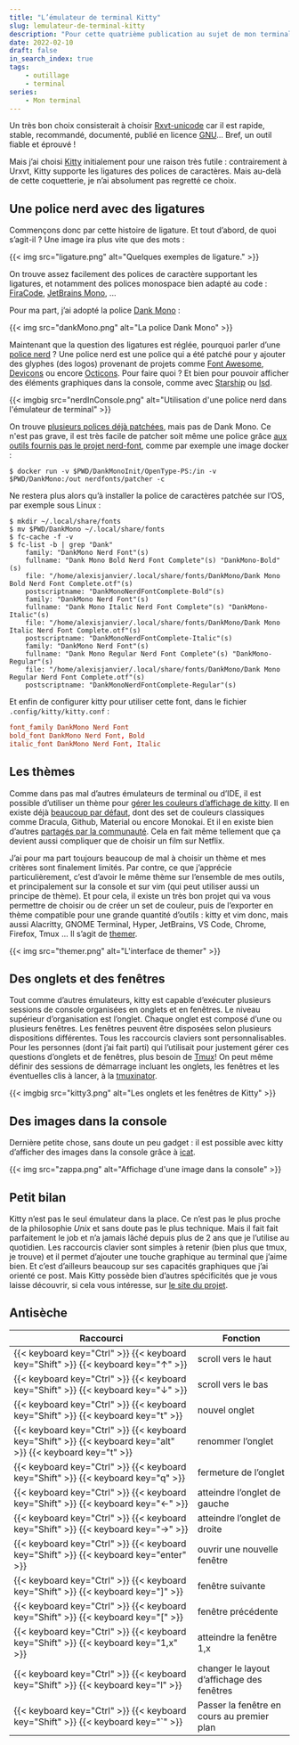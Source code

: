 ```yaml
---
title: "L’émulateur de terminal Kitty"
slug: lemulateur-de-terminal-kitty
description: "Pour cette quatrième publication au sujet de mon terminal, je passe en revue les raisons m'ayant fait choisir Kitty comme émulateur : sa gestion de polices de caractère avec ligature, ses thèmes et sa gestion des onglets et fenêtres."
date: 2022-02-10
draft: false
in_search_index: true
tags:
    - outillage
    - terminal
series:
    - Mon terminal
---
```


Un très bon choix consisterait à choisir [Rxvt-unicode](http://software.schmorp.de/pkg/rxvt-unicode.html) car il est rapide, stable, recommandé, documenté, publié en licence [GNU](https://fr.wikipedia.org/wiki/Licence_publique_g%C3%A9n%C3%A9rale_GNU)... Bref, un outil fiable et éprouvé !

Mais j’ai choisi [Kitty](https://sw.kovidgoyalthemer.net/kitty/) initialement pour une raison très futile : contrairement à Urxvt, Kitty supporte les ligatures des polices de caractères. Mais au-delà de cette coquetterie, je n’ai absolument pas regretté ce choix.

## Une police nerd avec des ligatures

Commençons donc par cette histoire de ligature. Et tout d’abord, de quoi s’agit-il ? Une image ira plus vite que des mots :

{{< img src="ligature.png" alt="Quelques exemples de ligature." >}}

On trouve assez facilement des polices de caractère supportant les ligatures, et notamment des polices monospace bien adapté au code : [FiraCode](https://github.com/tonsky/FiraCode), [JetBrains Mono](https://www.jetbrains.com/lp/mono/?ref=betterwebtype), ...

Pour ma part, j’ai adopté la police [Dank Mono](https://www.thefontsmaster.com/download-dank-mono-2-fonts/) :

{{< img src="dankMono.png" alt="La police Dank Mono" >}}

Maintenant que la question des ligatures est réglée, pourquoi parler d’une [police nerd](https://www.nerdfonts.com) ? Une police nerd est une police qui a été patché pour y ajouter des glyphes (des logos) provenant de projets comme [Font Awesome](https://github.com/FortAwesome/Font-Awesome), [Devicons](http://vorillaz.github.io/devicons/) ou encore [Octicons](https://github.com/github/octicons). Pour faire quoi ? Et bien pour pouvoir afficher des éléments graphiques dans la console, comme avec [Starship](https://starship.rs/) ou [lsd](https://github.com/Peltoche/lsd).

{{< imgbig src="nerdInConsole.png" alt="Utilisation d'une police nerd dans l'émulateur de terminal" >}}

On trouve [plusieurs polices déjà patchées](https://www.nerdfonts.com/font-downloads), mais pas de Dank Mono. Ce n'est pas grave, il est très facile de patcher soit même une police grâce [aux outils fournis pas le projet nerd-font](https://github.com/ryanoasis/nerd-fonts#font-patcher), comme par exemple une image docker :

```shell
$ docker run -v $PWD/DankMonoInit/OpenType-PS:/in -v $PWD/DankMono:/out nerdfonts/patcher -c
```

Ne restera plus alors qu’à installer la police de caractères patchée sur l’OS, par exemple sous Linux :

```shell
$ mkdir ~/.local/share/fonts
$ mv $PWD/DankMono ~/.local/share/fonts
$ fc-cache -f -v
$ fc-list -b | grep "Dank"
	family: "DankMono Nerd Font"(s)
	fullname: "Dank Mono Bold Nerd Font Complete"(s) "DankMono-Bold"(s)
	file: "/home/alexisjanvier/.local/share/fonts/DankMono/Dank Mono Bold Nerd Font Complete.otf"(s)
	postscriptname: "DankMonoNerdFontComplete-Bold"(s)
	family: "DankMono Nerd Font"(s)
	fullname: "Dank Mono Italic Nerd Font Complete"(s) "DankMono-Italic"(s)
	file: "/home/alexisjanvier/.local/share/fonts/DankMono/Dank Mono Italic Nerd Font Complete.otf"(s)
	postscriptname: "DankMonoNerdFontComplete-Italic"(s)
	family: "DankMono Nerd Font"(s)
	fullname: "Dank Mono Regular Nerd Font Complete"(s) "DankMono-Regular"(s)
	file: "/home/alexisjanvier/.local/share/fonts/DankMono/Dank Mono Regular Nerd Font Complete.otf"(s)
	postscriptname: "DankMonoNerdFontComplete-Regular"(s)
```

Et enfin de configurer kitty pour utiliser cette font, dans le fichier `.config/kitty/kitty.conf` :

```conf
font_family DankMono Nerd Font
bold_font DankMono Nerd Font, Bold
italic_font DankMono Nerd Font, Italic
```

## Les thèmes

Comme dans pas mal d’autres émulateurs de terminal ou d’IDE, il est possible d’utiliser un thème pour [gérer les couleurs d’affichage de kitty](https://sw.kovidgoyal.net/kitty/kittens/themes/?highlight=theme). Il en existe déjà [beaucoup par défaut](https://github.com/kovidgoyal/kitty-themes), dont des set de couleurs classiques comme Dracula, Github, Material ou encore Monokai. Et il en existe bien d’autres [partagés par la communauté](https://github.com/dexpota/kitty-themes). Cela en fait même tellement que ça devient aussi compliquer que de choisir un film sur Netflix.

J’ai pour ma part toujours beaucoup de mal à choisir un thème et mes critères sont finalement limités. Par contre, ce que j’apprécie particulièrement, c’est d’avoir le même thème sur l’ensemble de mes outils, et principalement sur la console et sur vim (qui peut utiliser aussi un principe de thème). Et pour cela, il existe un très bon projet qui va vous permettre de choisir ou de créer un set de couleur, puis de l’exporter en thème compatible pour une grande quantité d’outils : kitty et vim donc, mais aussi Alacritty, GNOME Terminal, Hyper, JetBrains, VS Code, Chrome, Firefox, Tmux ... Il s’agit de [themer](https://themer.dev/). 

{{< img src="themer.png" alt="L'interface de themer" >}}

## Des onglets et des fenêtres

Tout comme d’autres émulateurs, kitty est capable d’exécuter plusieurs sessions de console organisées en onglets et en fenêtres. Le niveau supérieur d’organisation est l’onglet. Chaque onglet est composé d’une ou plusieurs fenêtres. Les fenêtres peuvent être disposées selon plusieurs dispositions différentes. Tous les raccourcis  claviers  sont personnalisables. Pour les personnes (dont j’ai fait parti) qui l’utilisait pour justement gérer ces questions d’onglets et de fenêtres, plus besoin de [Tmux](https://github.com/tmux/tmux/wiki)! On peut même définir des sessions de démarrage incluant les onglets, les fenêtres et les éventuelles clis à lancer, à la [tmuxinator](https://github.com/tmuxinator/tmuxinator).

{{< imgbig src="kitty3.png" alt="Les onglets et les fenêtres de Kitty" >}}

## Des images dans la console

Dernière petite chose, sans doute un peu gadget : il est possible avec kitty d’afficher des images dans la console grâce à [icat](https://sw.kovidgoyal.net/kitty/kittens/icat/?highlight=icat).

{{< img src="zappa.png" alt="Affichage d'une image dans la console" >}}

## Petit bilan

Kitty n’est pas le seul émulateur dans la place. Ce n’est pas le plus proche de la philosophie *Unix* et sans doute pas le plus technique. Mais il fait fait parfaitement le job et n’a jamais lâché depuis plus de 2 ans que je l’utilise au quotidien. Les raccourcis clavier sont simples à retenir (bien plus que tmux, je trouve) et il permet d’ajouter une touche graphique au terminal que j’aime bien. Et c’est d’ailleurs beaucoup sur ses capacités graphiques que j’ai orienté ce post. Mais Kitty possède bien d’autres spécificités que je vous laisse découvrir, si cela vous intéresse, sur [le site du projet](https://sw.kovidgoyal.net/kitty/kittens/custom/).

## Antisèche

| Raccourci                                                  | Fonction                                   |
| ----------------------------------------------------------- | ------------------------------------------ |
| {{< keyboard key="Ctrl" >}} {{< keyboard key="Shift" >}} {{< keyboard key="↑" >}}                | scroll vers le haut                        |
| {{< keyboard key="Ctrl" >}} {{< keyboard key="Shift" >}} {{< keyboard key="↓" >}}                | scroll vers le bas                         |
| {{< keyboard key="Ctrl" >}} {{< keyboard key="Shift" >}} {{< keyboard key="t" >}}                | nouvel onglet                              |
| {{< keyboard key="Ctrl" >}} {{< keyboard key="Shift" >}} {{< keyboard key="alt" >}} {{< keyboard key="t" >}} | renommer l’onglet                          |
| {{< keyboard key="Ctrl" >}} {{< keyboard key="Shift" >}} {{< keyboard key="q" >}}                | fermeture de l’onglet                      |
| {{< keyboard key="Ctrl" >}} {{< keyboard key="Shift" >}} {{< keyboard key="←" >}}                | atteindre l’onglet de gauche               |
| {{< keyboard key="Ctrl" >}} {{< keyboard key="Shift" >}} {{< keyboard key="→" >}}                | atteindre l’onglet de droite               |
| {{< keyboard key="Ctrl" >}} {{< keyboard key="Shift" >}} {{< keyboard key="enter" >}}            | ouvrir une nouvelle fenêtre                |
| {{< keyboard key="Ctrl" >}} {{< keyboard key="Shift" >}} {{< keyboard key="]" >}}                | fenêtre suivante                           |
| {{< keyboard key="Ctrl" >}} {{< keyboard key="Shift" >}} {{< keyboard key="[" >}}                | fenêtre précédente                         |
| {{< keyboard key="Ctrl" >}} {{< keyboard key="Shift" >}} {{< keyboard key="1,x" >}}        | atteindre la fenêtre 1,x              |
| {{< keyboard key="Ctrl" >}} {{< keyboard key="Shift" >}} {{< keyboard key="l" >}}                | changer le layout d’affichage des fenêtres |
| {{< keyboard key="Ctrl" >}} {{< keyboard key="Shift" >}} {{< keyboard key="`" >}}               | Passer la fenêtre en cours au premier plan |
